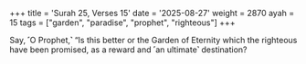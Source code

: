 +++
title = 'Surah 25, Verses 15'
date = '2025-08-27'
weight = 2870
ayah = 15
tags = ["garden", "paradise", "prophet", "righteous"]
+++

Say, ˹O Prophet,˺ “Is this better or the Garden of Eternity which the righteous have been promised, as a reward and ˹an ultimate˺ destination?